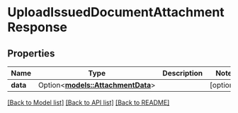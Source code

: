 # UploadIssuedDocumentAttachmentResponse

## Properties

Name | Type | Description | Notes
------------ | ------------- | ------------- | -------------
**data** | Option<[**models::AttachmentData**](AttachmentData.md)> |  | [optional]

[[Back to Model list]](../README.md#documentation-for-models) [[Back to API list]](../README.md#documentation-for-api-endpoints) [[Back to README]](../README.md)


